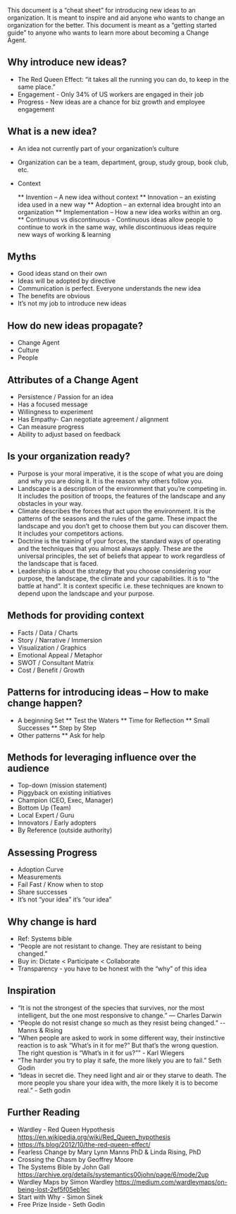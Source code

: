 This document is a “cheat sheet” for introducing new ideas to an organization. It is meant to inspire and aid anyone who wants to change an organization for the better.  This document is meant as a “getting started guide” to anyone who wants to learn more about becoming a Change Agent.

Why introduce new ideas?
------------------------
* The Red Queen Effect: “it takes all the running you can do, to keep in the same place.”
* Engagement - Only 34% of US workers are engaged in their job
* Progress - New ideas are a chance for biz growth and employee engagement

What is a new idea?
------------------------
* An idea not currently part of your organization’s culture
* Organization can be a team, department, group, study group, book club, etc.
* Context

  ** Invention – A new idea without context
  ** Innovation – an existing idea used in a new way
  ** Adoption – an external idea brought into an organization
  ** Implementation – How a new idea works within an org.
  ** Continuous vs discontinuous - Continuous ideas allow people to continue to work in the same way, while discontinuous ideas require new ways of working & learning

Myths
------------------------
* Good ideas stand on their own
* Ideas will be adopted by directive
* Communication is perfect. Everyone understands the new idea
* The benefits are obvious
* It’s not my job to introduce new ideas

How do new ideas propagate?
------------------------
* Change Agent
* Culture
* People

Attributes of a Change Agent
------------------------
* Persistence / Passion for an idea
* Has a focused message
* Willingness to experiment
* Has Empathy- Can negotiate agreement / alignment
* Can measure progress
* Ability to adjust based on feedback

Is your organization ready?
------------------------
* Purpose is your moral imperative, it is the scope of what you are doing and why you are doing it. It is the reason why others follow you.
* Landscape is a description of the environment that you’re competing in. It includes the position of troops, the features of the landscape and any obstacles in your way.
* Climate describes the forces that act upon the environment. It is the patterns of the seasons and the rules of the game. These impact the landscape and you don’t get to choose them but you can discover them. It includes your competitors actions.
* Doctrine is the training of your forces, the standard ways of operating and the techniques that you almost always apply. These are the universal principles, the set of beliefs that appear to work regardless of the landscape that is faced.
* Leadership is about the strategy that you choose considering your purpose, the landscape, the climate and your capabilities. It is to “the battle at hand”. It is context specific i.e. these techniques are known to depend upon the landscape and your purpose.

Methods for providing context
------------------------
* Facts / Data / Charts
* Story / Narrative / Immersion
* Visualization / Graphics
* Emotional Appeal / Metaphor
* SWOT / Consultant Matrix
* Cost / Benefit / Growth

Patterns for introducing ideas – How to make change happen?
------------------------

* A beginning Set
  ** Test the Waters
  ** Time for Reflection
  ** Small Successes
  ** Step by Step
* Other patterns
  **  Ask for help

Methods for leveraging influence over the audience
------------------------
* Top-down (mission statement)
* Piggyback on existing initiatives
* Champion (CEO, Exec, Manager)
* Bottom Up (Team)
* Local Expert / Guru
* Innovators / Early adopters
* By Reference (outside authority)

Assessing Progress
------------------------
* Adoption Curve
* Measurements
* Fail Fast / Know when to stop
* Share successes
* It’s not “your idea” it’s “our idea”

Why change is hard
------------------------
* Ref: Systems bible
* “People are not resistant to change. They are resistant to being changed.”
* Buy in: Dictate < Participate < Collaborate
* Transparency - you have to be honest with the “why” of this idea

Inspiration
------------------------
* “It is not the strongest of the species that survives, nor the most intelligent, but the one most responsive to change.”  — Charles Darwin
* “People do not resist change so much as they resist being changed.” -- Manns & Rising
* “When people are asked to work in some different way, their instinctive reaction is to ask “What’s in it for me?” But that’s the wrong question. The right question is “What’s in it for us?”” - Karl Wiegers
* “The harder you try to play it safe, the more likely you are to fail.” Seth Godin
* “Ideas in secret die. They need light and air or they starve to death. The more people you share your idea with, the more likely it is to become real.” - Seth godin 

Further Reading
------------------------
* Wardley - Red Queen Hypothesis https://en.wikipedia.org/wiki/Red_Queen_hypothesis
* https://fs.blog/2012/10/the-red-queen-effect/
* Fearless Change by Mary Lynn Manns PhD & Linda Rising, PhD
* Crossing the Chasm by Geoffrey Moore
* The Systems Bible by John Gall https://archive.org/details/systemantics00john/page/6/mode/2up
* Wardley Maps by Simon Wardley https://medium.com/wardleymaps/on-being-lost-2ef5f05eb1ec
* Start with Why - Simon Sinek
* Free Prize Inside - Seth Godin
